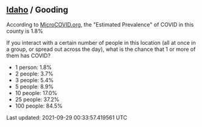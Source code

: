 
## [Idaho](/united-states/idaho) / Gooding

According to [MicroCOVID.org](http://microcovid.org),
the "Estimated Prevalence" of COVID in this county is 1.8%

If you interact with a certain number of people in this location
(all at once in a group, or spread out across the day), what is the chance that
1 or more of them has COVID?

- 1 person: 1.8%
- 2 people: 3.7%
- 3 people: 5.4%
- 5 people: 8.9%
- 10 people: 17.0%
- 25 people: 37.2%
- 100 people: 84.5%

Last updated: 2021-09-29 00:33:57.419561 UTC
